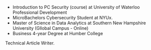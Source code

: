 * Introduction to PC Security (course) at University of Waterloo Professional Development
* MicroBachelors Cybersecurity Student at NYUx.
* Master of Science in Data Analytics at Southern New Hampshire University (Gllobal Campus - Online)
* Business 4-year Degree at Humber College  

Technical Article Writer.  
